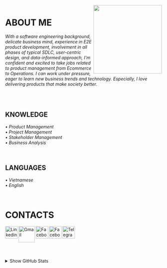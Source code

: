 <img width="220" height="220" src="https://tovinhkhang.netlify.app/images/contact.jpg" align="right" />

# ABOUT ME

_With a software engineering background, delicate business mind, experience in E2E product development, involvement in all phases of typical SDLC, user-centric design, and data-informed approach, I'm confident and excited to take jobs related to product management from Ecommerce to Operations. I can work under pressure, eager to learn new business trends and technology. Especially, I love delivering products that make society better._
<br />

<br />

<br />

## KNOWLEDGE
_• Product Management_
<br />
_• Project Management_
<br />
_• Stakeholder Management_
<br />
_• Business Analysis_
<br />

<br />

## LANGUAGES
_• Vietnamese_
<br />
_• English_
<br />

<br />

# CONTACTS
[<img align="left" alt="Linkedin" width="40px" src="https://www.dtl.coventry.domains/wp-content/uploads/2020/07/LinkedIn-Logo-1024x1024.png" />][linkedin]
[<img align="left" alt="Gmail" width="52px" src="https://upload.wikimedia.org/wikipedia/commons/thumb/7/7e/Gmail_icon_%282020%29.svg/512px-Gmail_icon_%282020%29.svg.png" />][gmail]
[<img align="left" alt="Facebook" width="40px" src="https://upload.wikimedia.org/wikipedia/commons/thumb/f/fb/Facebook_icon_2013.svg/768px-Facebook_icon_2013.svg.png" />][facebook]
[<img align="left" alt="Facebook" width="40px" src="https://upload.wikimedia.org/wikipedia/commons/thumb/a/a5/Instagram_icon.png/600px-Instagram_icon.png" />][instagram]
[<img align="left" alt="Telegram" width="40px" src="https://upload.wikimedia.org/wikipedia/commons/thumb/8/82/Telegram_logo.svg/240px-Telegram_logo.svg.png" />][telegram]


<br /><br /><br />
---
<details>
  <summary>Show GitHub Stats</summary>
  <img align="left" alt="My Github Stats" src="https://github-readme-stats.vercel.app/api?username=ToVinhKhang&count_private=true&include_all_commits=true&theme=nightowl" />
</details>

[facebook]: https://www.facebook.com/ToVinhKhangTDTU/
[instagram]: https://www.instagram.com/vkent_/
[linkedin]: https://www.linkedin.com/in/tovinhkhang/
[gmail]: mailto:vinhkhang1969@gmail.com
[telegram]: https://t.me/khangkent



